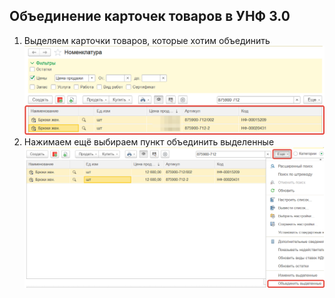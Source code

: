 ## Объединение карточек товаров в УНФ 3.0
1. Выделяем карточки товаров, которые хотим объединить
![](https://github.com/Hi-ITKKT/1C-UNF3/blob/62ed1717f7fd728add19c792fcfcf4213f3b8dcd/%D0%9A%D0%B0%D1%80%D1%82%D0%B8%D0%BD%D0%BA%D0%B8/1.png)
2. Нажимаем ещё выбираем пункт объединить выделенные
![](https://github.com/Hi-ITKKT/1C-UNF3/blob/6faa9517869e15c42e379656e71776616b325550/%D0%9A%D0%B0%D1%80%D1%82%D0%B8%D0%BD%D0%BA%D0%B8/2.png)
